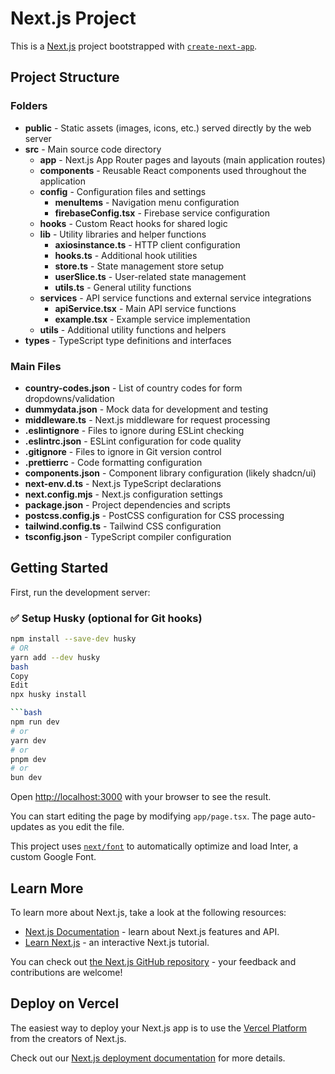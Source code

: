 # Next.js Project

This is a [Next.js](https://nextjs.org/) project bootstrapped with [`create-next-app`](https://github.com/vercel/next.js/tree/canary/packages/create-next-app).

## Project Structure

### Folders

- **public** - Static assets (images, icons, etc.) served directly by the web server
- **src** - Main source code directory
  - **app** - Next.js App Router pages and layouts (main application routes)
  - **components** - Reusable React components used throughout the application
  - **config** - Configuration files and settings
    - **menuItems** - Navigation menu configuration
    - **firebaseConfig.tsx** - Firebase service configuration
  - **hooks** - Custom React hooks for shared logic
  - **lib** - Utility libraries and helper functions
    - **axiosinstance.ts** - HTTP client configuration
    - **hooks.ts** - Additional hook utilities
    - **store.ts** - State management store setup
    - **userSlice.ts** - User-related state management
    - **utils.ts** - General utility functions
  - **services** - API service functions and external service integrations
    - **apiService.tsx** - Main API service functions
    - **example.tsx** - Example service implementation
  - **utils** - Additional utility functions and helpers
- **types** - TypeScript type definitions and interfaces

### Main Files

- **country-codes.json** - List of country codes for form dropdowns/validation
- **dummydata.json** - Mock data for development and testing
- **middleware.ts** - Next.js middleware for request processing
- **.eslintignore** - Files to ignore during ESLint checking
- **.eslintrc.json** - ESLint configuration for code quality
- **.gitignore** - Files to ignore in Git version control
- **.prettierrc** - Code formatting configuration
- **components.json** - Component library configuration (likely shadcn/ui)
- **next-env.d.ts** - Next.js TypeScript declarations
- **next.config.mjs** - Next.js configuration settings
- **package.json** - Project dependencies and scripts
- **postcss.config.js** - PostCSS configuration for CSS processing
- **tailwind.config.ts** - Tailwind CSS configuration
- **tsconfig.json** - TypeScript compiler configuration

## Getting Started

First, run the development server:

### ✅ Setup Husky (optional for Git hooks)

```bash
npm install --save-dev husky
# OR
yarn add --dev husky
bash
Copy
Edit
npx husky install

```bash
npm run dev
# or
yarn dev
# or
pnpm dev
# or
bun dev
```

Open [http://localhost:3000](http://localhost:3000) with your browser to see the result.

You can start editing the page by modifying `app/page.tsx`. The page auto-updates as you edit the file.

This project uses [`next/font`](https://nextjs.org/docs/basic-features/font-optimization) to automatically optimize and load Inter, a custom Google Font.

## Learn More

To learn more about Next.js, take a look at the following resources:

- [Next.js Documentation](https://nextjs.org/docs) - learn about Next.js features and API.
- [Learn Next.js](https://nextjs.org/learn) - an interactive Next.js tutorial.

You can check out [the Next.js GitHub repository](https://github.com/vercel/next.js/) - your feedback and contributions are welcome!

## Deploy on Vercel

The easiest way to deploy your Next.js app is to use the [Vercel Platform](https://vercel.com/new?utm_medium=default-template&filter=next.js&utm_source=create-next-app&utm_campaign=create-next-app-readme) from the creators of Next.js.

Check out our [Next.js deployment documentation](https://nextjs.org/docs/deployment) for more details.